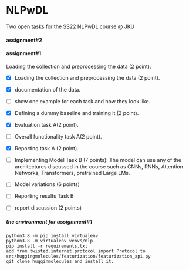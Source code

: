 # NLPwDL
Two open tasks for the SS22 NLPwDL course @ JKU

#### assignment#2



#### assignment#1
Loading the collection and preprocessing the data (2 point).

- [x] Loading the collection and preprocessing the data (2 point).
- [x] documentation of the data.
- [ ] show one example for each task and how they look like. 
- [x] Defining a dummy baseline and training it (2 point).
- [x] Evaluation task A(2 point).
- [ ] Overall functionality task A(2 point).
- [x] Reporting task A (2 point).
- [ ] Implementing Model Task B (7 points): The model can use any of the architectures discussed in the course such as CNNs, RNNs, Attention Networks, Transformers, pretrained Large LMs.
- [ ] Model variations (6 points)
- [ ] Reporting results Task B
- [ ] report discussion  (2 points)


##### the environment for assignment#1
~~~
python3.8 -m pip install virtualenv
python3.8 -m virtualenv venvs/nlp
pip install -r requirements.txt
add from twisted.internet.protocol import Protocol to src/huggingmolecules/featurization/featurization_api.py
git clone hugginmolecules and install it.
~~~
